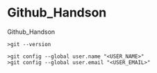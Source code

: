 # Github_Handson
Github_Handson


```
>git --version

>git config --global user.name "<USER_NAME>"
>git config --global user.email "<USER_EMAIL>"
```